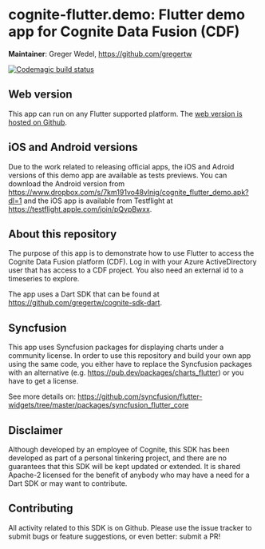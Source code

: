 # cognite-flutter.demo: Flutter demo app for Cognite Data Fusion (CDF)

**Maintainer**: Greger Wedel, <https://github.com/gregertw>

[![Codemagic build status](https://api.codemagic.io/apps/60ee9f3aab96b9ef01461e55/60ee9f3aab96b9ef01461e54/status_badge.svg)](https://codemagic.io/apps/60ee9f3aab96b9ef01461e55/60ee9f3aab96b9ef01461e54/latest_build)

## Web version

This app can run on any Flutter supported platform. The [web version is hosted on Github](https://gregertw.github.io/cognite-flutter-demo-web/).

## iOS and Android versions

Due to the work related to releasing official apps, the iOS and Adroid versions of this demo app are available as tests
previews. You can download the Android version from <https://www.dropbox.com/s/7km191vo48vlnig/cognite_flutter_demo.apk?dl=1> and the iOS app is available from Testflight at <https://testflight.apple.com/join/pQvpBwxx>.

## About this repository

The purpose of this app is to demonstrate how to use Flutter to access the Cognite Data Fusion platform (CDF). Log in with
your Azure ActiveDirectory user that has access to a CDF project. You also need an external id to a timeseries to explore.

The app uses a Dart SDK that can be found at <https://github.com/gregertw/cognite-sdk-dart>.

## Syncfusion

This app uses Syncfusion packages for displaying charts under a community license. In order to use this repository and build your own app using the same code, you either have to replace the Syncfusion packages with an alternative (e.g. <https://pub.dev/packages/charts_flutter>) or you have to get a license.

See more details on:
<https://github.com/syncfusion/flutter-widgets/tree/master/packages/syncfusion_flutter_core>

## Disclaimer

Although developed by an employee of Cognite, this SDK has been developed as part
of a personal tinkering project, and there are no guarantees that this SDK will be
kept updated or extended. It is shared Apache-2 licensed for the benefit of anybody
who may have a need for a Dart SDK or may want to contribute.

## Contributing

All activity related to this SDK is on Github. Please use the issue tracker to submit
bugs or feature suggestions, or even better: submit a PR!

